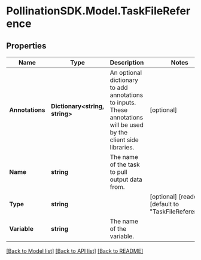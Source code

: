 
# PollinationSDK.Model.TaskFileReference

## Properties

Name | Type | Description | Notes
------------ | ------------- | ------------- | -------------
**Annotations** | **Dictionary&lt;string, string&gt;** | An optional dictionary to add annotations to inputs. These annotations will be used by the client side libraries. | [optional] 
**Name** | **string** | The name of the task to pull output data from. | 
**Type** | **string** |  | [optional] [readonly] [default to "TaskFileReference"]
**Variable** | **string** | The name of the variable. | 

[[Back to Model list]](../README.md#documentation-for-models)
[[Back to API list]](../README.md#documentation-for-api-endpoints)
[[Back to README]](../README.md)

